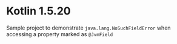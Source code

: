 # Kotlin 1.5.20
Sample project to demonstrate `java.lang.NoSuchFieldError` when accessing a property marked as `@JvmField`
